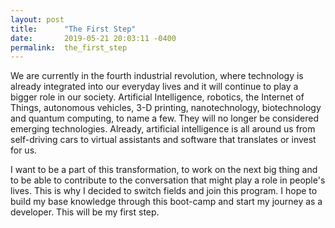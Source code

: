 ```yaml
---
layout: post
title:      "The First Step"
date:       2019-05-21 20:03:11 -0400
permalink:  the_first_step
---
```



We are currently in the fourth industrial revolution, where technology is already integrated into our everyday lives and it will continue to play a bigger role in our society. 
Artificial Intelligence, robotics, the Internet of Things, autonomous vehicles, 3-D printing, nanotechnology, biotechnology and quantum computing, to name a few. They will no longer be considered emerging technologies. Already, artificial intelligence is all around us from self-driving cars to virtual assistants and software that translates or invest for us.

I want to be a part of this transformation, to work on the next big thing and to be able to contribute to the conversation that might play a role in people's lives. This is why I decided to switch fields and join this program. I hope to build my base knowledge through this boot-camp and start my journey as a developer. This will be my first step.

